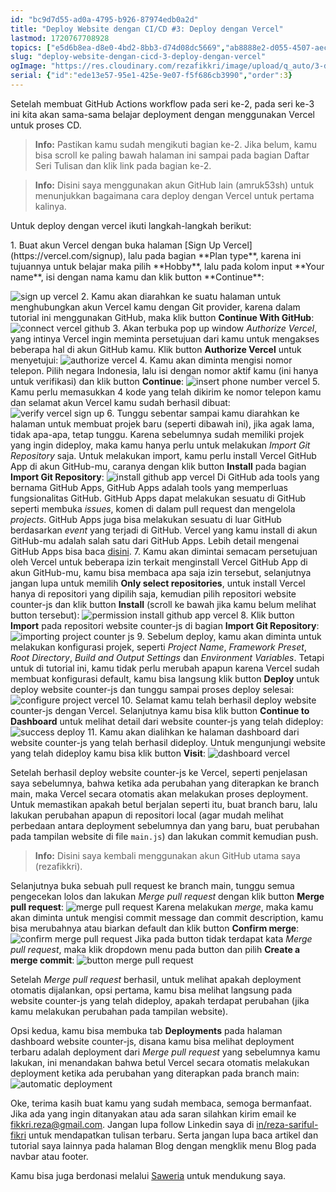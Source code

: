 ```yaml
---
id: "bc9d7d55-ad0a-4795-b926-87974edb0a2d"
title: "Deploy Website dengan CI/CD #3: Deploy dengan Vercel"
lastmod: 1720767708928
topics: ["e5d6b8ea-d8e0-4bd2-8bb3-d74d08dc5669","ab8888e2-d055-4507-aec3-7cadb0d36d98","3b2bf050-b69c-4438-b3d9-ed0a3a5e0911"]
slug: "deploy-website-dengan-cicd-3-deploy-dengan-vercel"
ogImage: "https://res.cloudinary.com/rezafikkri/image/upload/q_auto/3-deploy-vercel-github-action.png"
serial: {"id":"ede13e57-95e1-425e-9e07-f5f686cb3990","order":3}
---
```


Setelah membuat GitHub Actions workflow pada seri ke-2, pada seri ke-3 ini kita akan sama-sama belajar deployment dengan menggunakan Vercel untuk proses CD.

> **Info:** Pastikan kamu sudah mengikuti bagian ke-2. Jika belum, kamu bisa scroll ke paling bawah halaman ini sampai pada bagian Daftar Seri Tulisan dan klik link pada bagian ke-2.

> **Info:** Disini saya menggunakan akun GitHub lain (amruk53sh) untuk menunjukkan bagaimana cara deploy dengan Vercel untuk pertama kalinya.

Untuk deploy dengan vercel ikuti langkah-langkah berikut:
<!-- excerpt -->1. Buat akun Vercel dengan buka halaman [Sign Up Vercel](https://vercel.com/signup), lalu pada bagian **Plan type**, karena ini tujuannya untuk belajar maka pilih **Hobby**, lalu<!-- excerpt --> pada kolom input **Your name**, isi dengan nama kamu dan klik button **Continue**:
![sign up vercel](https://res.cloudinary.com/rezafikkri/image/upload/q_auto/sign-up-vercel.png)<!--rehype:width=1351&height=656&loading=lazy&class=mt-6&decoding=async-->
2. Kamu akan diarahkan ke suatu halaman untuk menghubungkan akun Vercel kamu dengan Git provider, karena dalam tutorial ini menggunakan GitHub, maka klik button **Continue With GitHub**:
![connect vercel github](https://res.cloudinary.com/rezafikkri/image/upload/q_auto/connect-vercel-github.png)<!--rehype:width=1351&height=656&loading=lazy&class=mt-6&decoding=async-->
3. Akan terbuka pop up window *Authorize Vercel*, yang intinya Vercel ingin meminta persetujuan dari kamu untuk mengakses beberapa hal di akun GitHub kamu. Klik button **Authorize Vercel** untuk menyetujui:
![authorize vercel](https://res.cloudinary.com/rezafikkri/image/upload/q_auto/authorize-vercel.png)<!--rehype:width=818&height=680&loading=lazy&class=mt-6&decoding=async-->
4. Kamu akan diminta mengisi nomor telepon. Pilih negara Indonesia, lalu isi dengan nomor aktif kamu (ini hanya untuk verifikasi) dan klik button **Continue**:
![insert phone number vercel](https://res.cloudinary.com/rezafikkri/image/upload/q_auto/insert-phone-number-vercel.png)<!--rehype:width=826&height=682&loading=lazy&class=mt-6&decoding=async-->
5. Kamu perlu memasukkan 4 kode yang telah dikirim ke nomor telepon kamu dan selamat akun Vercel kamu sudah berhasil dibuat:
![verify vercel sign up](https://res.cloudinary.com/rezafikkri/image/upload/q_auto/verify-vercel-sign-up.png)<!--rehype:width=820&height=685&loading=lazy&class=mt-6&decoding=async-->
6. Tunggu sebentar sampai kamu diarahkan ke halaman untuk membuat projek baru (seperti dibawah ini), jika agak lama, tidak apa-apa, tetap tunggu. Karena sebelumnya sudah memiliki projek yang ingin dideploy, maka kamu hanya perlu untuk melakukan *Import Git Repository* saja. Untuk melakukan import, kamu perlu install Vercel GitHub App di akun GitHub-mu, caranya dengan klik button **Install** pada bagian **Import Git Repository**:
![install github app vercel](https://res.cloudinary.com/rezafikkri/image/upload/q_auto/install-vercel.png)<!--rehype:width=1366&height=1151&loading=lazy&class=mt-6&decoding=async--> Di GitHub ada tools yang bernama GitHub Apps, GitHub Apps adalah tools yang memperluas fungsionalitas GitHub. GitHub Apps dapat melakukan sesuatu di GitHub seperti membuka *issues*, komen di dalam pull request dan mengelola *projects*. GitHub Apps juga bisa melakukan sesuatu di luar GitHub berdasarkan *event* yang terjadi di GitHub. Vercel yang kamu install di akun GitHub-mu adalah salah satu dari GitHub Apps. Lebih detail mengenai GitHub Apps bisa baca [disini](https://docs.github.com/en/apps/using-github-apps/about-using-github-apps).
7. Kamu akan dimintai semacam persetujuan oleh Vercel untuk beberapa izin terkait menginstall Vercel GitHub App di akun GitHub-mu, kamu bisa membaca apa saja izin tersebut, selanjutnya jangan lupa untuk memilih **Only select repositories**, untuk install Vercel hanya di repositori yang dipilih saja, kemudian pilih repositori website counter-js dan klik button **Install** (scroll ke bawah jika kamu belum melihat button tersebut):
![permission install github app vercel](https://res.cloudinary.com/rezafikkri/image/upload/q_auto/permission-install-vercel.png)<!--rehype:width=818&height=682&loading=lazy&class=mt-6&decoding=async-->
8. Klik button **Import** pada repositori website counter-js di bagian **Import Git Repository**:
![importing project counter js](https://res.cloudinary.com/rezafikkri/image/upload/q_auto/importing-project-counter-js.png)<!--rehype:width=1351&height=656&loading=lazy&class=mt-6&decoding=async-->
9. Sebelum deploy, kamu akan diminta untuk melakukan konfigurasi projek, seperti *Project Name*, *Framework Preset*, *Root Directory*, *Build and Output Settings* dan *Environment Variables*. Tetapi untuk di tutorial ini, kamu tidak perlu merubah apapun karena Vercel sudah membuat konfigurasi default, kamu bisa langsung klik button **Deploy** untuk deploy website counter-js dan tunggu sampai proses deploy selesai:
![configure project vercel](https://res.cloudinary.com/rezafikkri/image/upload/q_auto/configure-project-vercel.png)<!--rehype:width=1351&height=656&loading=lazy&class=mt-6&decoding=async-->
10. Selamat kamu telah berhasil deploy website counter-js dengan Vercel. Selanjutnya kamu bisa klik button **Continue to Dashboard** untuk melihat detail dari website counter-js yang telah dideploy:
![success deploy](https://res.cloudinary.com/rezafikkri/image/upload/q_auto/success-deploy.png)<!--rehype:width=1351&height=656&loading=lazy&class=mt-6&decoding=async-->
11. Kamu akan dialihkan ke halaman dashboard dari website counter-js yang telah berhasil dideploy. Untuk mengunjungi website yang telah dideploy kamu bisa klik button **Visit**:
![dashboard vercel](https://res.cloudinary.com/rezafikkri/image/upload/q_auto/dashboard-vercel.png)<!--rehype:width=1366&height=759&loading=lazy&class=mt-6&decoding=async-->

Setelah berhasil deploy website counter-js ke Vercel, seperti penjelasan saya sebelumnya, bahwa ketika ada perubahan yang diterapkan ke branch main, maka Vercel secara otomatis akan melakukan proses deployment. Untuk memastikan apakah betul berjalan seperti itu, buat branch baru, lalu lakukan perubahan apapun di repositori local (agar mudah melihat perbedaan antara deployment sebelumnya dan yang baru, buat perubahan pada tampilan website di file `main.js`) dan lakukan commit kemudian push.

> **Info:** Disini saya kembali menggunakan akun GitHub utama saya (rezafikkri).

Selanjutnya buka sebuah pull request ke branch main, tunggu semua pengecekan lolos dan lakukan *Merge pull request* dengan klik button **Merge pull request**:
![merge pull request](https://res.cloudinary.com/rezafikkri/image/upload/q_auto/merge-pull-request.png)<!--rehype:width=1351&height=656&loading=lazy&class=mt-6&decoding=async-->
Karena melakukan *merge*, maka kamu akan diminta untuk mengisi commit message dan commit description, kamu bisa merubahnya atau biarkan default dan klik button **Confirm merge**:
![confirm merge pull request](https://res.cloudinary.com/rezafikkri/image/upload/q_auto/confirm-merge-pull-request.png)<!--rehype:width=1351&height=656&loading=lazy&class=mt-6&decoding=async-->
Jika pada button tidak terdapat kata *Merge pull request*, maka klik dropdown menu pada button dan pilih **Create a merge commit**:
![button merge pull request](https://res.cloudinary.com/rezafikkri/image/upload/q_auto/button-merge-pull-request.png)<!--rehype:width=1351&height=656&loading=lazy&class=mt-6&decoding=async-->

Setelah *Merge pull request* berhasil, untuk melihat apakah deployment otomatis dijalankan, opsi pertama, kamu bisa melihat langsung pada website counter-js yang telah dideploy, apakah terdapat perubahan (jika kamu melakukan perubahan pada tampilan website).

Opsi kedua, kamu bisa membuka tab **Deployments** pada halaman dashboard website counter-js, disana kamu bisa melihat deployment terbaru adalah deployment dari *Merge pull request* yang sebelumnya kamu lakukan, ini menandakan bahwa betul Vercel secara otomatis melakukan deployment ketika ada perubahan yang diterapkan pada branch main:
![automatic deployment](https://res.cloudinary.com/rezafikkri/image/upload/q_auto/automatic-deployment.png)<!--rehype:width=1351&height=656&loading=lazy&class=mt-6&decoding=async-->

Oke, terima kasih buat kamu yang sudah membaca, semoga bermanfaat. Jika ada yang ingin ditanyakan atau ada saran silahkan kirim email ke fikkri.reza@gmail.com. Jangan lupa follow Linkedin saya di [in/reza-sariful-fikri](https://www.linkedin.com/in/reza-sariful-fikri) untuk mendapatkan tulisan terbaru. Serta jangan lupa baca artikel dan tutorial saya lainnya pada halaman Blog dengan mengklik menu Blog pada navbar atau footer.

Kamu bisa juga berdonasi melalui [Saweria](https://saweria.co/rezafikkri) untuk mendukung saya.
